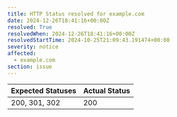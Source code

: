 ```yaml
---
title: HTTP Status resolved for example.com
date: 2024-12-26T18:41:16+00:00Z
resolved: True
resolvedWhen: 2024-12-26T18:41:16+00:00Z
resolvedStartTime: 2024-10-25T21:09:43.191474+00:00
severity: notice
affected:
  - example.com
section: issue
---
```


| Expected Statuses | Actual Status  |
|-------------------|----------------|
| 200, 301, 302 | 200 |
